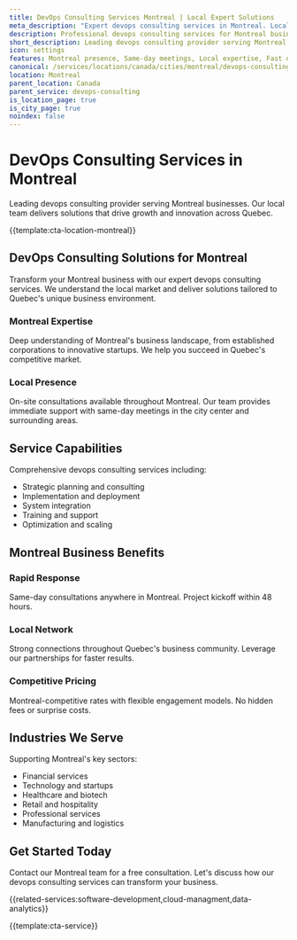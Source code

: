 ```yaml
---
title: DevOps Consulting Services Montreal | Local Expert Solutions
meta_description: "Expert devops consulting services in Montreal. Local team, same-day consultations, proven results. Transform your business today."
description: Professional devops consulting services for Montreal businesses
short_description: Leading devops consulting provider serving Montreal and Quebec.
icon: settings
features: Montreal presence, Same-day meetings, Local expertise, Fast deployment, Competitive rates, Proven track record
canonical: /services/locations/canada/cities/montreal/devops-consulting-montreal.html
location: Montreal
parent_location: Canada
parent_service: devops-consulting
is_location_page: true
is_city_page: true
noindex: false
---
```


# DevOps Consulting Services in Montreal

Leading devops consulting provider serving Montreal businesses. Our local team delivers solutions that drive growth and innovation across Quebec.

{{template:cta-location-montreal}}

## DevOps Consulting Solutions for Montreal

Transform your Montreal business with our expert devops consulting services. We understand the local market and deliver solutions tailored to Quebec's unique business environment.

### Montreal Expertise

Deep understanding of Montreal's business landscape, from established corporations to innovative startups. We help you succeed in Quebec's competitive market.

### Local Presence

On-site consultations available throughout Montreal. Our team provides immediate support with same-day meetings in the city center and surrounding areas.

## Service Capabilities

Comprehensive devops consulting services including:
- Strategic planning and consulting
- Implementation and deployment
- System integration
- Training and support
- Optimization and scaling

## Montreal Business Benefits

### Rapid Response
Same-day consultations anywhere in Montreal. Project kickoff within 48 hours.

### Local Network
Strong connections throughout Quebec's business community. Leverage our partnerships for faster results.

### Competitive Pricing
Montreal-competitive rates with flexible engagement models. No hidden fees or surprise costs.

## Industries We Serve

Supporting Montreal's key sectors:
- Financial services
- Technology and startups
- Healthcare and biotech
- Retail and hospitality
- Professional services
- Manufacturing and logistics

## Get Started Today

Contact our Montreal team for a free consultation. Let's discuss how our devops consulting services can transform your business.

{{related-services:software-development,cloud-managment,data-analytics}}

{{template:cta-service}}
